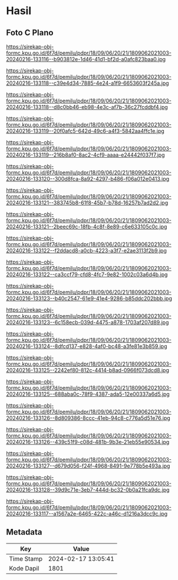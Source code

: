 # Hasil

## Foto C Plano

https://sirekap-obj-formc.kpu.go.id/6f7d/pemilu/pdpr/18/09/06/20/21/1809062021003-20240216-133116--b903812e-1d46-41d1-bf2d-a0afc823baa0.jpg

https://sirekap-obj-formc.kpu.go.id/6f7d/pemilu/pdpr/18/09/06/20/21/1809062021003-20240216-133118--c39e4d34-7885-4e24-a1f9-6653603f245a.jpg

https://sirekap-obj-formc.kpu.go.id/6f7d/pemilu/pdpr/18/09/06/20/21/1809062021003-20240216-133118--d8c0bb46-eb98-4e3c-af7b-36c27fcddbf4.jpg

https://sirekap-obj-formc.kpu.go.id/6f7d/pemilu/pdpr/18/09/06/20/21/1809062021003-20240216-133119--20f0afc5-642d-49c6-a4f3-5842aa4ffc1e.jpg

https://sirekap-obj-formc.kpu.go.id/6f7d/pemilu/pdpr/18/09/06/20/21/1809062021003-20240216-133119--216b8af0-8ac2-4cf9-aaaa-e24442f037f7.jpg

https://sirekap-obj-formc.kpu.go.id/6f7d/pemilu/pdpr/18/09/06/20/21/1809062021003-20240216-133120--300d8fca-8a92-4297-b486-f06a012e0413.jpg

https://sirekap-obj-formc.kpu.go.id/6f7d/pemilu/pdpr/18/09/06/20/21/1809062021003-20240216-133121--383745b8-61f8-45b7-b78d-16257b7ad2d2.jpg

https://sirekap-obj-formc.kpu.go.id/6f7d/pemilu/pdpr/18/09/06/20/21/1809062021003-20240216-133121--2beec69c-18fb-4c8f-8e89-c6e633105c0c.jpg

https://sirekap-obj-formc.kpu.go.id/6f7d/pemilu/pdpr/18/09/06/20/21/1809062021003-20240216-133122--f2ddacd8-a0cb-4223-a3f7-e2ae3113f2b9.jpg

https://sirekap-obj-formc.kpu.go.id/6f7d/pemilu/pdpr/18/09/06/20/21/1809062021003-20240216-133122--ca3ccf79-cfd8-4fc7-9e82-1002c03a6d4b.jpg

https://sirekap-obj-formc.kpu.go.id/6f7d/pemilu/pdpr/18/09/06/20/21/1809062021003-20240216-133123--b40c2547-61e9-41e4-9286-b85ddc202bbb.jpg

https://sirekap-obj-formc.kpu.go.id/6f7d/pemilu/pdpr/18/09/06/20/21/1809062021003-20240216-133123--6c158ecb-039d-4475-a878-1703af207d89.jpg

https://sirekap-obj-formc.kpu.go.id/6f7d/pemilu/pdpr/18/09/06/20/21/1809062021003-20240216-133124--8dfcd137-e828-4af0-bc48-a3fe81e3b859.jpg

https://sirekap-obj-formc.kpu.go.id/6f7d/pemilu/pdpr/18/09/06/20/21/1809062021003-20240216-133125--2242ef80-812c-4414-b8ad-0966f073dcd8.jpg

https://sirekap-obj-formc.kpu.go.id/6f7d/pemilu/pdpr/18/09/06/20/21/1809062021003-20240216-133125--688aba0c-78f9-4387-ada5-12e00337a6d5.jpg

https://sirekap-obj-formc.kpu.go.id/6f7d/pemilu/pdpr/18/09/06/20/21/1809062021003-20240216-133126--8d809386-8ccc-41eb-94c8-c776a5d51e76.jpg

https://sirekap-obj-formc.kpu.go.id/6f7d/pemilu/pdpr/18/09/06/20/21/1809062021003-20240216-133126--439c51f9-c08d-481b-9b3e-21eb55e90534.jpg

https://sirekap-obj-formc.kpu.go.id/6f7d/pemilu/pdpr/18/09/06/20/21/1809062021003-20240216-133127--d679d056-f24f-4968-8491-9e778b5e493a.jpg

https://sirekap-obj-formc.kpu.go.id/6f7d/pemilu/pdpr/18/09/06/20/21/1809062021003-20240216-133128--39d9c71e-3eb7-444d-bc32-0b0a21fca9dc.jpg

https://sirekap-obj-formc.kpu.go.id/6f7d/pemilu/pdpr/18/09/06/20/21/1809062021003-20240216-133117--a1567a2e-6465-422c-a46c-d1216a3dcc9c.jpg


## Metadata

| Key        | Value               |
| ---------- | ------------------- |
| Time Stamp | 2024-02-17 13:05:41 |
| Kode Dapil | 1801                |



